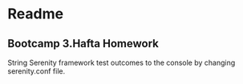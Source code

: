 # Readme

## Bootcamp 3.Hafta Homework

String Serenity framework test outcomes to the console by changing serenity.conf file.

